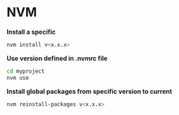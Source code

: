 # NVM

**Install a specific**
```bash
nvm install v<x.x.x>
```

**Use version defined in .nvmrc file**
```bash
cd myproject
nvm use
```

**Install global packages from specific version to current**
```bash
nvm reinstall-packages v<x.x.x>
```
